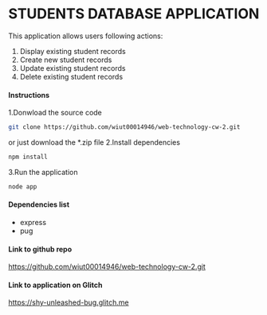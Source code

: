 # STUDENTS DATABASE APPLICATION

This application allows users following actions:
1. Display existing student records
2. Create new student records
3. Update existing student records
4. Delete existing student records

#### Instructions
1.Donwload the source code
```bash
git clone https://github.com/wiut00014946/web-technology-cw-2.git
```
or just download the *.zip file
2.Install dependencies
```bash
npm install
```
3.Run the application
```bash
node app
```

#### Dependencies list
- express
- pug

#### Link to github repo
https://github.com/wiut00014946/web-technology-cw-2.git

#### Link to application on Glitch
https://shy-unleashed-bug.glitch.me